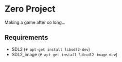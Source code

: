 # Zero Project

Making a game after so long...

## Requirements

- SDL2 (`# apt-get install libsdl2-dev`)
- SDL2_image (`# apt-get install libsdl2-image-dev`)

